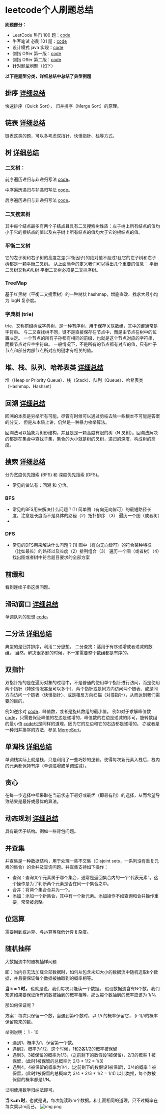 # leetcode个人刷题总结

**刷题部分：**

+ LeetCode 热门 100 题：[code](src/HOT100)
+ 牛客笔试 必刷 101 题：[code](src/NiukeTOP101)
+ 设计模式 java 实现：[code](src/designPattern)
+ 剑指 Offer 第一版：[code](src/JZOffer)
+ 剑指 Offer 第二版：[code](src/JZOffer2)
+ 针对题型刷题（如下）

**以下是题型分类，详细总结中总结了典型例题**

## 排序 [详细总结](src/summarize/sort.md)
快速排序（Quick Sort）， 归并排序（Merge Sort）的原理。

## 链表 [详细总结](src/summarize/linked-list.md)
链表这类的题，可以多考虑双指针、快慢指针、栈等方式。

## 树 [详细总结](src/summarize/tree.md)
### 二叉树：

前序遍历递归与非递归写法 [code](src/NiukeTop101/BM23.java)。

中序遍历递归与非递归写法 [code](src/NiukeTop101/BM24.java)。

后序遍历递归与非递归写法 [code](src/NiukeTop101/BM25.java)。

### 二叉搜索树
其中每个结点最多有两个子结点且具有二叉搜索树性质：左子树上所有结点的值均小于它的根结点的值以及右子树上所有结点的值均大于它的根结点的值。

### 平衡二叉树
它的左子树和右子树的高度之差(平衡因子)的绝对值不超过1且它的左子树和右子树都是一颗平衡二叉树。 
从上面简单的定义我们可以得出几个重要的信息： 平衡二叉树又称AVL树 平衡二叉树必须是二叉排序树。

### TreeMap
基于红黑树（平衡二叉搜索树）的一种树状 hashmap，增删查改、找求大最小均为 logN 复杂度。

### 字典树 (trie)
trie，又称前缀树或字典树，是一种有序树，用于保存关联数组，其中的键通常是字符串。
与二叉查找树不同，键不是直接保存在节点中，而是由节点在树中的位置决定。
一个节点的所有子孙都有相同的前缀，也就是这个节点对应的字符串，而根节点对应空字符串。
一般情况下，不是所有的节点都有对应的值，只有叶子节点和部分内部节点所对应的键才有相关的值。

## 堆、栈、队列、哈希表类 [详细总结](src/summarize/head-stack-hash.md)
堆（Heap or Priority Queue）、栈（Stack）、队列（Queue）、哈希表类（Hashmap、Hashset）

## 回溯 [详细总结](src/summarize/backtrack.md)
回溯的本质是穷举所有可能，尽管有时候可以通过剪枝去除一些根本不可能是答案的分支， 但是从本质上讲，仍然是一种暴力枚举算法。

回溯法可以抽象为树形结构，并且是是一颗高度有限的树（N 叉树）。回溯法解决的都是在集合中查找子集，集合的大小就是树的叉树，递归的深度，构成树的高度。

## 搜索 [详细总结](src/summarize/search.md)
分为宽度优先搜索 (BFS) 和 深度优先搜索 (DFS)。
* 常见的做法有：回溯 和 分治。

### BFS
* 常见的BFS用来解决什么问题？(1) 简单图（有向无向皆可）的最短路径长度，注意是长度而不是具体的路径（2）拓扑排序 （3） 遍历一个图（或者树）
* 
### DFS
* 常见的DFS用来解决什么问题？(1) 图中（有向无向皆可）的符合某种特征（比如最长）的路径以及长度（2）排列组合（3） 遍历一个图（或者树）（4）找出图或者树中符合题目要求的全部方案

## 前缀和
看到连续子串这类问题。

## 滑动窗口 [详细总结](src/summarize/slide-window.md)
单调队列的思想 [code](src/NiukeTop101/BM45.java)。

## 二分法 [详细总结](src/summarize/binary-search.md)
典型的是归并排序，利用二分思想。
二分查找：适用于有序递增或者递减的数组。
当然，解决很多题的时候，不一定需要整个数组都是有序的。

## 双指针
双指针指的是在遍历对象的过程中，不是普通的使用单个指针进行访问，而是使用两个指针（特殊情况甚至可以多个），两个指针或是同方向访问两个链表、或是同方向访问一个链表（快慢指针）、或是相反方向扫描（对撞指针），从而达到我们需要的目的。

例如逆序对 [code](src/NiukeTop101/BM20.java)，峰值数，或者是旋转数组的最小值。
例如对于求解峰值数 [code](src/NiukeTop101/BM19.java)，只需要保证峰值的左边是递增的，峰值数的右边是递减的即可。旋转数组的最小值 [code](src/NiukeTop101/BM21.java)也是同样的道理，因为它的左边和它的右边都是递增的。
亦或者是一种归并排序的方法，参见 [MergeSort](src/NiukeTop101/MergeSort.java)。

## 单调栈 [详细总结](src/summarize/monotone-stack.md)
单调栈实际上就是栈，只是利用了一些巧妙的逻辑，使得每次新元素入栈后，栈内的元素都保持有序（单调递增或单调递减）。

## 贪心
在每一步选择中都采取在当前状态下最好或最优（即最有利）的选择，从而希望导致结果是最好或最优的算法。

## 动态规划 [详细总结](src/summarize/dynamic-programming.md)
具有最优子结构。例如一些背包问题。

## 并查集
并查集是一种数据结构，用于处理一些不交集（Disjoint sets，一系列没有重复元素的集合）的合并及查询问题。并查集支持如下操作：

* 查询：查询某个元素属于哪个集合，通常是返回集合内的一个“代表元素”。这个操作是为了判断两个元素是否在同一个集合之中。
* 合并：将两个集合合并为一个。
* 添加：添加一个新集合，其中有一个新元素。添加操作不如查询和合并操作重要，常常被忽略。

## 位运算
需要用到或运算、与运算等降低计算复杂度。

## 随机抽样
大数据流中的随机抽样问题

即：当内存无法加载全部数据时，如何从包含未知大小的数据流中随机选取k个数据，并且要保证每个数据被抽取到的概率相等。

**当 k = 1 时，** 也就是说，我们每次只能读一个数据。
假设数据流含有N个数，我们知道如果要保证所有的数被抽到的概率相等，那么每个数抽到的概率应该为 1/N。

那如何保证呢？

方案：每次只保留一个数，当遇到第i个数时，以 1/i 的概率保留它， (i-1)/i的概率保留原来的数。

举例说明： 1 - 10

* 遇到1，概率为1，保留第一个数。
* 遇到2，概率为1/2，这个时候，1和2各1/2的概率被保留
* 遇到3，3被保留的概率为1/3，(之前剩下的数假设1被保留)，2/3的概率 1 被保留，(此时1被保留的总概率为 2/3 * 1/2 = 1/3)
* 遇到4，4被保留的概率为1/4，(之前剩下的数假设1被保留)，3/4的概率 1 被保留，(此时1被保留的总概率为 3/4 * 2/3 * 1/2 = 1/4)
以此类推，每个数被保留的概率都是1/N。

证明使用数学归纳法即可。

**当 k=m 时**，也就是说，每次能读取m个数据。和上面相同的道理，只不过概率在每次乘以m而已。
![img.png](src/image/img1.png)
